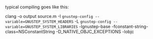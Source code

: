 typical compiling goes like this:

clang -o output source.m -I `gnustep-config --variable=GNUSTEP_SYSTEM_HEADERS` -L `gnustep-config --variable=GNUSTEP_SYSTEM_LIBRARIES` -lgnustep-base -fconstant-string-class=NSConstantString -D_NATIVE_OBJC_EXCEPTIONS -lobjc
